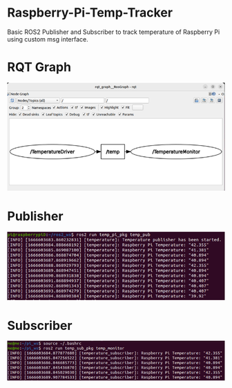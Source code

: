 # Raspberry-Pi-Temp-Tracker

Basic ROS2 Publisher and Subscriber to track temperature of Raspberry Pi using custom msg interface.  

# RQT Graph
![](https://github.com/YY-Su/Raspberry-Pi-Temp-Tracker/blob/main/Images/RQT.png)

# Publisher  
![](https://github.com/YY-Su/Raspberry-Pi-Temp-Tracker/blob/main/Images/Publisher.png)  

# Subscriber  
![](https://github.com/YY-Su/Raspberry-Pi-Temp-Tracker/blob/main/Images/Subscriber.png)
